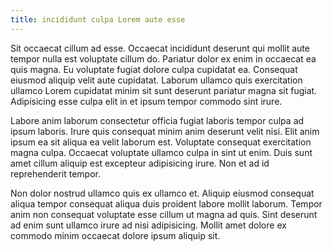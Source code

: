 ```yaml
---
title: incididunt culpa Lorem aute esse
---
```


Sit occaecat cillum ad esse. Occaecat incididunt deserunt qui mollit aute tempor nulla est voluptate cillum do. Pariatur dolor ex enim in occaecat ea quis magna. Eu voluptate fugiat dolore culpa cupidatat ea. Consequat eiusmod aliquip velit aute cupidatat. Laborum ullamco quis exercitation ullamco Lorem cupidatat minim sit sunt deserunt pariatur magna sit fugiat. Adipisicing esse culpa elit in et ipsum tempor commodo sint irure.

Labore anim laborum consectetur officia fugiat laboris tempor culpa ad ipsum laboris. Irure quis consequat minim anim deserunt velit nisi. Elit anim ipsum ea sit aliqua ea velit laborum est. Voluptate consequat exercitation magna culpa. Occaecat voluptate ullamco culpa in sint ut enim. Duis sunt amet cillum aliquip est excepteur adipisicing irure. Non et ad id reprehenderit tempor.

Non dolor nostrud ullamco quis ex ullamco et. Aliquip eiusmod consequat aliqua tempor consequat aliqua duis proident labore mollit laborum. Tempor anim non consequat voluptate esse cillum ut magna ad quis. Sint deserunt ad enim sunt ullamco irure ad nisi adipisicing. Mollit amet dolore ex commodo minim occaecat dolore ipsum aliquip sit.